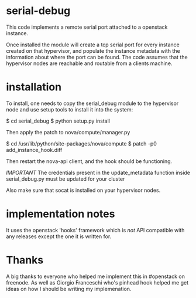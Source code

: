 serial-debug
=======

This code implements a remote serial port attached to a openstack instance.

Once installed the module will create a tcp serial port for every instance
created on that hypervisor, and populate the instance metadata with the
information about where the port can be found.  The code assumes that
the hypervisor nodes are reachable and routable from a clients machine.

installation
============
To install, one needs to copy the serial\_debug module to the hypervisor node
and use setup tools to install it into the system:

$ cd serial\_debug
$ python setup.py install

Then apply the patch to nova/compute/manager.py

$ cd /usr/lib/python/site-packages/nova/compute
$ patch -p0 add\_instance\_hook.diff

Then restart the nova-api client, and the hook should be functioning.

*IMPORTANT*
The credentials present in the update\_metadata function inside
serial\_debug.py must be updated for your cluster

Also make sure that socat is installed on your hypervisor nodes.

implementation notes
====================

It uses the openstack 'hooks' framework which is *not* API compatible with
any releases except the one it is written for.

Thanks
======

A big thanks to everyone who helped me implement this in #openstack on
freenode.  As well as Giorgio Franceschi who's pinhead hook helped me
get ideas on how I should be writing my implemenation.

